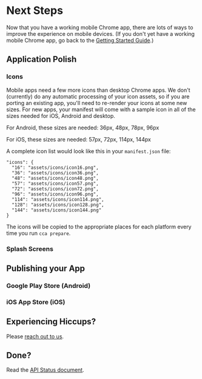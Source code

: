 # Next Steps

Now that you have a working mobile Chrome app, there are lots of ways to improve the experience on mobile devices. (If you don't yet have a working mobile Chrome app, go back to the [Getting Started Guide](GettingStarted.md).)

## Application Polish

### Icons

Mobile apps need a few more icons than desktop Chrome apps. We don't (currently) do any automatic processing of your icon assets, so if you are porting an existing app, you'll need to re-render your icons at some new sizes. For new apps, your manifest will come with a sample icon in all of the sizes needed for iOS, Android and desktop.

For Android, these sizes are needed:
    36px, 48px, 78px, 96px

For iOS, these sizes are needed:
    57px, 72px, 114px, 144px

A complete icon list would look like this in your `manifest.json` file:

    "icons": {
      "16": "assets/icons/icon16.png",
      "36": "assets/icons/icon36.png",
      "48": "assets/icons/icon48.png",
      "57": "assets/icons/icon57.png",
      "72": "assets/icons/icon72.png",
      "96": "assets/icons/icon96.png",
      "114": "assets/icons/icon114.png",
      "128": "assets/icons/icon128.png",
      "144": "assets/icons/icon144.png"
    }

The icons will be copied to the appropriate places for each platform every time you run `cca prepare`.

### Splash Screens

## Publishing your App

### Google Play Store (Android)

### iOS App Store (iOS)

## Experiencing Hiccups?

Please [reach out to us](mailto:mobile-chrome-apps@googlegroups.com).

## Done?

Read the [API Status document](APIStatus.md).
